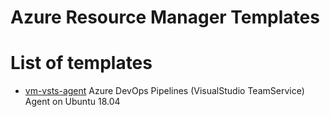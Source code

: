# Azure Resource Manager Templates

# List of templates

* [vm-vsts-agent](./vm-vsts-agent) Azure DevOps Pipelines (VisualStudio TeamService) Agent on Ubuntu 18.04


